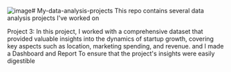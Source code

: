 ![image](https://github.com/Veto2922/My-data-analysis-projects/assets/114834171/04cc1bbb-cd82-4be6-b6a3-b2a7bf50cefd)# My-data-analysis-projects
This repo contains several data analysis projects I've worked on

Project 3:
In this project, I worked with a comprehensive dataset that provided valuable insights into the dynamics of startup growth, covering key aspects such as location, marketing spending, and revenue. and I made a Dashboard and Report To ensure that the project's insights were easily digestible
